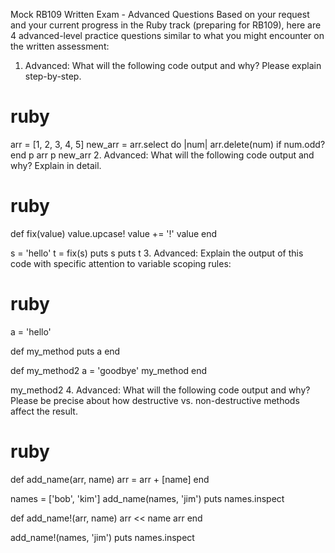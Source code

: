 Mock RB109 Written Exam - Advanced Questions
Based on your request and your current progress in the Ruby track (preparing for RB109), here are 4 advanced-level practice questions similar to what you might encounter on the written assessment:
1.  ​Advanced​: What will the following code output and why? Please explain step-by-step.
<!---->
# ruby

   arr = [1, 2, 3, 4, 5]
   new_arr = arr.select do |num|
     arr.delete(num) if num.odd?
   end
   p arr
   p new_arr
2.  ​Advanced​: What will the following code output and why? Explain in detail.
<!---->
# ruby

   def fix(value)
     value.upcase!
     value += '!'
     value
   end

   s = 'hello'
   t = fix(s)
   puts s
   puts t
3.  ​Advanced​: Explain the output of this code with specific attention to variable scoping rules:
<!---->
# ruby

   a = 'hello'

   def my_method
     puts a
   end

   def my_method2
     a = 'goodbye'
     my_method
   end

   my_method2
4.  ​Advanced​: What will the following code output and why? Please be precise about how destructive vs. non-destructive methods affect the result.
<!---->
# ruby

   def add_name(arr, name)
     arr = arr + [name]
   end

   names = ['bob', 'kim']
   add_name(names, 'jim')
   puts names.inspect

   def add_name!(arr, name)
     arr << name
     arr
   end

   add_name!(names, 'jim')
   puts names.inspect